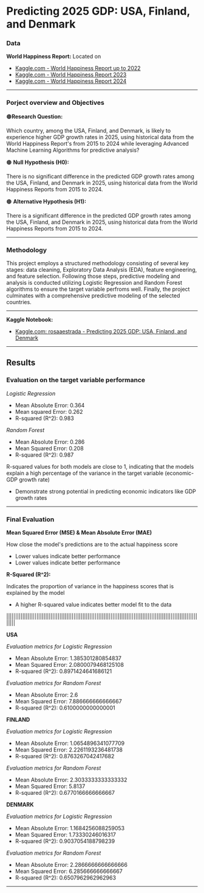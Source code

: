 # Predicting 2025 GDP: USA, Finland, and Denmark

### Data
**World Happiness Report:** Located on 
- [Kaggle.com - World Happiness Report up to 2022](https://www.kaggle.com/datasets/mathurinache/world-happiness-report)
- [Kaggle.com - World Happiness Report 2023](https://www.kaggle.com/datasets/ajaypalsinghlo/world-happiness-report-2023)
- [Kaggle.com - World Happiness Report 2024](https://www.kaggle.com/datasets/ajaypalsinghlo/world-happiness-report-2024)

------------------------------------------------------------------------------------------------------------------------
### Porject overview and Objectives

🟤**Research Question:**

Which country, among the USA, Finland, and Denmark, is likely to experience higher GDP growth rates in 2025, using historical data from the World Happiness Report's from 2015 to 2024 while leveraging Advanced Machine Learning Algorithms for predictive analysis?

🟤 **Null Hypothesis (H0):**

There is no significant difference in the predicted GDP growth rates among the USA, Finland, and Denmark in 2025, using historical data from the World Happiness Reports from 2015 to 2024.

🟤 **Alternative Hypothesis (H1):**

There is a significant difference in the predicted GDP growth rates among the USA, Finland, and Denmark in 2025, using historical data from the World Happiness Reports from 2015 to 2024.

------------------------------------------------------------------------------------------------------------------------

### Methodology

This project employs a structured methodology consisting of several key stages: data cleaning, Exploratory Data Analysis (EDA), feature engineering, and feature selection. Following those steps, predictive modeling and analysis is conducted utilizing Logistic Regression and Random Forest algorithms to ensure the target variable perfroms well. Finally, the project culminates with a comprehensive predictive modeling of the selected countries.

------------------------------------------------------------------------------------------------------------------------

**Kaggle Notebook:**
- [Kaggle.com: rosaaestrada - Predicting 2025 GDP: USA, Finland, and Denmark](https://www.kaggle.com/code/rosaaestrada/predicting-2025-gdp-usa-finland-and-denmark)

------------------------------------------------------------------------------------------------------------------------
## Results
### Evaluation on the target variable performance

*Logistic Regression*
- Mean Absolute Error: 0.364
- Mean squared Error: 0.262
- R-squared (R^2): 0.983

*Random Forest*
- Mean Absolute Error: 0.286
- Mean Squared Error: 0.208
- R-squared (R^2): 0.987

R-squared values for both models are close to 1, indicating that the models explain a high percentage of the variance in the target variable (economic- GDP growth rate)
- Demonstrate strong potential in predicting economic indicators like GDP growth rates

------------------------------------------------------------------------------------------------------------------------

### Final Evaluation

**Mean Squared Error (MSE) & Mean Absolute Error (MAE)**

How close the model's predictions are to the actual happiness score
- Lower values indicate better performance
- Lower values indicate better performance

**R-Squared (R^2):**

Indicates the proportion of variance in the happiness scores that is explained by the model
- A higher R-squared value indicates better model fit to the data

|||||||||||||||||||||||||||||||||||||||||||||||||||||||||||||||||||||||||||||||||||||||||||||||||||||||||||||||||

**USA**

*Evaluation metrics for Logistic Regression*
- Mean Absolute Error: 1.385301280854837
- Mean Squared Error: 2.0800079468125108
- R-squared (R^2): 0.8971424641686121

*Evaluation metrics for Random Forest*
- Mean Absolute Error: 2.6
- Mean Squared Error: 7.886666666666667
- R-squared (R^2): 0.6100000000000001

**FINLAND**

*Evaluation metrics for Logistic Regression*
- Mean Absolute Error: 1.0654896341077709
- Mean Squared Error: 2.2261193236481738
- R-squared (R^2): 0.8763267042417682

*Evaluation metrics for Random Forest*
- Mean Absolute Error: 2.3033333333333332
- Mean Squared Error: 5.8137
- R-squared (R^2): 0.6770166666666667

**DENMARK**

*Evaluation metrics for Logistic Regression*
- Mean Absolute Error: 1.1684256088259053
- Mean Squared Error: 1.73330246016317
- R-squared (R^2): 0.9037054188798239

*Evaluation metrics for Random Forest*
- Mean Absolute Error: 2.2866666666666666
- Mean Squared Error: 6.285666666666667
- R-squared (R^2): 0.6507962962962963

------------------------------------------------------------------------------------------------------------------------

















